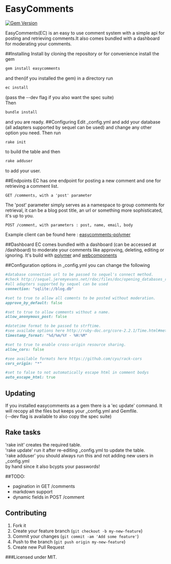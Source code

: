 # EasyComments
[![Gem Version](https://badge.fury.io/rb/easycomments.svg)](http://badge.fury.io/rb/easycomments)  

EasyComments(EC) is an easy to use comment system with a simple api
for posting and retrieving comments.It also comes bundled with a dashboard
for moderating your comments.

##Installing
Install by cloning the repository or for convenience install the gem
```ruby
gem install easycomments
```
and then(if you installed the gem) in a directory run
```ruby
ec install
```
(pass the --dev flag if you also want the spec suite)  
Then
```ruby
bundle install
```
and you are ready.
##Configuring
Edit _config.yml and add your database (all adapters supported by sequel can be used)
and change any other option you need.
Then run
```ruby
rake init
```
to build the table and then
```ruby
rake adduser
```
to add your user.

##Endpoints
EC has one endpoint for posting a new comment and one for retrieving a comment list.
```
GET /comments, with a 'post' parameter 
```
The 'post' parameter simply serves as a namespace to group comments for retrieval,
it can be a blog post title, an url or something more sophisticated, it's up to you.

```
POST /comment, with parameters : post, name, email, body
```
Example client can be found here : [easycomments-polymer](https://github.com/zisismaras/easycomments-polymer)

##Dashboard
EC comes bundled with a dashboard (can be accessed at /dashboard) to moderate your
comments like approving, deleting, editing or ignoring.
It's build with [polymer](https://www.polymer-project.org) and [webcomponents](http://webcomponents.org/)

##Configuration options
in _config.yml you can change the following
```ruby
#database connection url to be passed to sequel's connect method.
#check http://sequel.jeremyevans.net/rdoc/files/doc/opening_databases_rdoc.html
#all adapters supported by sequel can be used
connection: "sqlite://blog.db"

#set to true to allow all coments to be posted without moderation.
approve_by_default: false

#set to true to allow comments without a name.
allow_anonymous_post: false

#datetime format to be passed to strftime.
#see availabe options here http://ruby-doc.org/core-2.2.1/Time.html#method-i-strftime
timestamp_format: "%d/%m/%Y - %H:%M"

#set to true to enable cross-origin resource sharing.
allow_cors: false

#see available formats here https://github.com/cyu/rack-cors
cors_origin: "*"  

#set to false to not automatically escape html in comment bodys  
auto_escape_html: true
```

## Updating
If you installed easycomments as a gem there is a 'ec update' command.
It will recopy all the files but keeps your _config.yml and Gemfile.  
(--dev flag is available to also copy the spec suite)

## Rake tasks
'rake init' creates the required table.  
'rake update' run it after re-editing _config.yml to update the table.  
'rake adduser' you should always run this and not adding new users in _config.yml  
by hand since it also bcypts your passwords!

##TODO:
* pagination in GET /comments  
* markdown support  
* dynamic fields in POST /comment  

## Contributing
1. Fork it
2. Create your feature branch (`git checkout -b my-new-feature`)
3. Commit your changes (`git commit -am 'Add some feature'`)
4. Push to the branch (`git push origin my-new-feature`)
5. Create new Pull Request

###Licensed under MIT.

